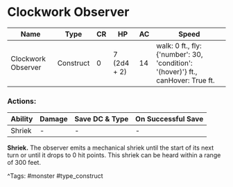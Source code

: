 # Clockwork Observer

| Name | Type | CR | HP | AC | Speed |
|------|------|----|----|----|-------|
| Clockwork Observer | Construct | 0 | 7 (2d4 + 2) | 14 | walk: 0 ft., fly: {'number': 30, 'condition': '(hover)'} ft., canHover: True ft. |

### Actions:

| Ability | Damage | Save DC & Type | On Successful Save |
|---------|--------|----------------|--------------------|
| Shriek | - | - | - |


**Shriek.** The observer emits a mechanical shriek until the start of its next turn or until it drops to 0 hit points. This shriek can be heard within a range of 300 feet.

^Tags: #monster #type_construct